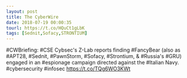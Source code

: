 ```yaml
---
layout: post
title: The CyberWire
date: 2018-07-19 00:00:35
tourl: https://t.co/HQuCt1gLbK
tags: [Sednit,Sofacy,STRONTIUM]
---
```

#CWBriefing: #CSE Cybsec's Z-Lab reports finding #FancyBear (also as #APT28, #Sednit, #PawnStorm, #Sofacy, #Strontium, &amp; #Russia's #GRU) engaged in an #espionage campaign directed against the #Italian Navy. #cybersecurity #infosec https://t.co/TQg6WO3KWt